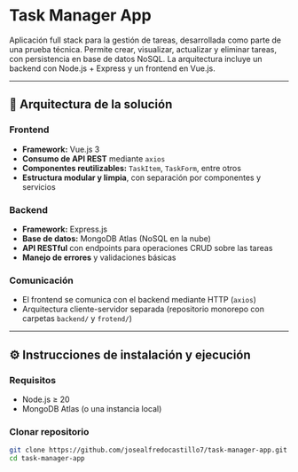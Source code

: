 # Task Manager App

Aplicación full stack para la gestión de tareas, desarrollada como parte de una prueba técnica. Permite crear, visualizar, actualizar y eliminar tareas, con persistencia en base de datos NoSQL. La arquitectura incluye un backend con Node.js + Express y un frontend en Vue.js.

---

## 🧠 Arquitectura de la solución

### Frontend
- **Framework:** Vue.js 3
- **Consumo de API REST** mediante `axios`
- **Componentes reutilizables:** `TaskItem`, `TaskForm`, entre otros
- **Estructura modular y limpia**, con separación por componentes y servicios

### Backend
- **Framework:** Express.js
- **Base de datos:** MongoDB Atlas (NoSQL en la nube)
- **API RESTful** con endpoints para operaciones CRUD sobre las tareas
- **Manejo de errores** y validaciones básicas

### Comunicación
- El frontend se comunica con el backend mediante HTTP (`axios`)
- Arquitectura cliente-servidor separada (repositorio monorepo con carpetas `backend/` y `frotend/`)

---

## ⚙️ Instrucciones de instalación y ejecución

### Requisitos
- Node.js ≥ 20
- MongoDB Atlas (o una instancia local)

### Clonar repositorio

```bash
git clone https://github.com/josealfredocastillo7/task-manager-app.git
cd task-manager-app
